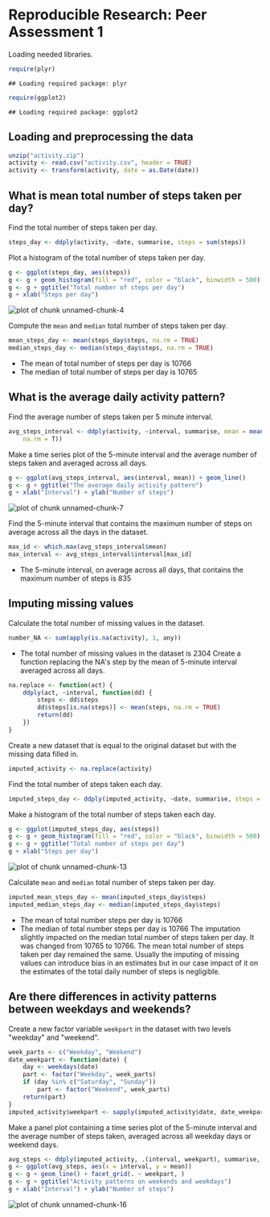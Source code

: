 # Reproducible Research: Peer Assessment 1

Loading needed libraries.

```r
require(plyr)
```

```
## Loading required package: plyr
```

```r
require(ggplot2)
```

```
## Loading required package: ggplot2
```

## Loading and preprocessing the data

```r
unzip("activity.zip")
activity <- read.csv("activity.csv", header = TRUE)
activity <- transform(activity, date = as.Date(date))
```

## What is mean total number of steps taken per day?
Find the total number of steps taken per day.

```r
steps_day <- ddply(activity, ~date, summarise, steps = sum(steps))
```

Plot a histogram of the total number of steps taken per day.

```r
g <- ggplot(steps_day, aes(steps))
g <- g + geom_histogram(fill = "red", color = "black", binwidth = 500)
g <- g + ggtitle("Total number of steps per day")
g + xlab("Steps per day")
```

![plot of chunk unnamed-chunk-4](figure/unnamed-chunk-4.png) 

Compute the `mean` and `median` total number of steps taken per day.

```r
mean_steps_day <- mean(steps_day$steps, na.rm = TRUE)
median_steps_day <- median(steps_day$steps, na.rm = TRUE)
```

- The mean of total number of steps per day is 10766
- The median of total number of steps per day is 10765
## What is the average daily activity pattern?
Find the average number of steps taken per 5 minute interval.

```r
avg_steps_interval <- ddply(activity, ~interval, summarise, mean = mean(steps, 
    na.rm = T))
```

Make a time series plot of the 5-minute interval and the average number of steps taken and averaged across all days.

```r
g <- ggplot(avg_steps_interval, aes(interval, mean)) + geom_line()
g <- g + ggtitle("The average daily activity pattern")
g + xlab("Interval") + ylab("Number of steps")
```

![plot of chunk unnamed-chunk-7](figure/unnamed-chunk-7.png) 

Find the 5-minute interval that contains the maximum number of steps on average across all the days in the dataset.

```r
max_id <- which.max(avg_steps_interval$mean)
max_interval <- avg_steps_interval$interval[max_id]
```

- The 5-minute interval, on average across all days, that contains the maximum number of steps is 835
## Imputing missing values
Calculate the total number of missing values in the dataset.

```r
number_NA <- sum(apply(is.na(activity), 1, any))
```

- The total number of missing values in the dataset is 2304
Create a function replacing the NA's step by the mean of 5-minute interval averaged across all days.

```r
na.replace <- function(act) {
    ddply(act, ~interval, function(dd) {
        steps <- dd$steps
        dd$steps[is.na(steps)] <- mean(steps, na.rm = TRUE)
        return(dd)
    })
}
```

Create a new dataset that is equal to the original dataset but with the missing data filled in.

```r
imputed_activity <- na.replace(activity)
```

Find the total number of steps taken each day.

```r
imputed_steps_day <- ddply(imputed_activity, ~date, summarise, steps = sum(steps))
```

Make a histogram of the total number of steps taken each day.

```r
g <- ggplot(imputed_steps_day, aes(steps))
g <- g + geom_histogram(fill = "red", color = "black", binwidth = 500)
g <- g + ggtitle("Total number of steps per day")
g + xlab("Steps per day")
```

![plot of chunk unnamed-chunk-13](figure/unnamed-chunk-13.png) 

Calculate `mean` and `median` total number of steps taken per day.

```r
imputed_mean_steps_day <- mean(imputed_steps_day$steps)
imputed_median_steps_day <- median(imputed_steps_day$steps)
```

- The mean of total number steps per day is
10766
- The median of total number steps per day is
10766
The imputation slightly impacted on the median total number of steps taken per day. It was changed from 10765 to 10766. The mean total number of steps taken per day remained the same. Usually the imputing of missing values can introduce bias in an estimates but in our case impact of it on the estimates of the total daily number of steps is negligible.

## Are there differences in activity patterns between weekdays and weekends?
Create a new factor variable `weekpart` in the dataset with two levels "weekday" and "weekend".

```r
week_parts <- c("Weekday", "Weekend")
date_weekpart <- function(date) {
    day <- weekdays(date)
    part <- factor("Weekday", week_parts)
    if (day %in% c("Saturday", "Sunday")) 
        part <- factor("Weekend", week_parts)
    return(part)
}
imputed_activity$weekpart <- sapply(imputed_activity$date, date_weekpart)
```

Make a panel plot containing a time series plot of the 5-minute interval and the average number of steps taken, averaged across all weekday days or weekend days.

```r
avg_steps <- ddply(imputed_activity, .(interval, weekpart), summarise, mean = mean(steps))
g <- ggplot(avg_steps, aes(x = interval, y = mean))
g <- g + geom_line() + facet_grid(. ~ weekpart, )
g <- g + ggtitle("Activity patterns on weekends and weekdays")
g + xlab("Interval") + ylab("Number of steps")
```

![plot of chunk unnamed-chunk-16](figure/unnamed-chunk-16.png) 

